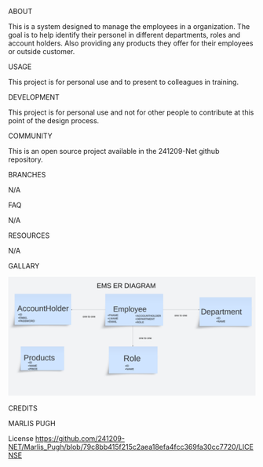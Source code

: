 ABOUT

This is a system designed to manage the employees in a organization. 
The goal is to help identify their personel in different departments, roles and account holders.
Also providing any products they offer for their employees or outside customer.

USAGE

This project is for personal use and to present to colleagues in training.

DEVELOPMENT

This project is for personal use and not for other people to contribute at this point of the design process.

COMMUNITY

This is an open source project available in the 241209-Net github repository.

BRANCHES

N/A

FAQ

N/A

RESOURCES

N/A

GALLARY

![ER Diagram](<Employee Management System.png>)

CREDITS

MARLIS PUGH


License
https://github.com/241209-NET/Marlis_Pugh/blob/79c8bb415f215c2aea18efa4fcc369fa30cc7720/LICENSE